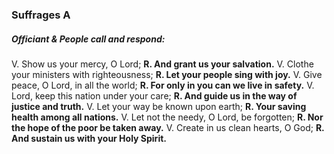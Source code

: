 ### Suffrages A

##### Officiant & People call and respond:

V. Show us your mercy, O Lord;
**R. And grant us your salvation.**
V. Clothe your ministers with righteousness;
**R. Let your people sing with joy.**
V. Give peace, O Lord, in all the world;
**R. For only in you can we live in safety.**
V. Lord, keep this nation under your care;
**R. And guide us in the way of justice and truth.**
V. Let your way be known upon earth;
**R. Your saving health among all nations.**
V. Let not the needy, O Lord, be forgotten;
**R. Nor the hope of the poor be taken away.**
V. Create in us clean hearts, O God;
**R. And sustain us with your Holy Spirit.**
